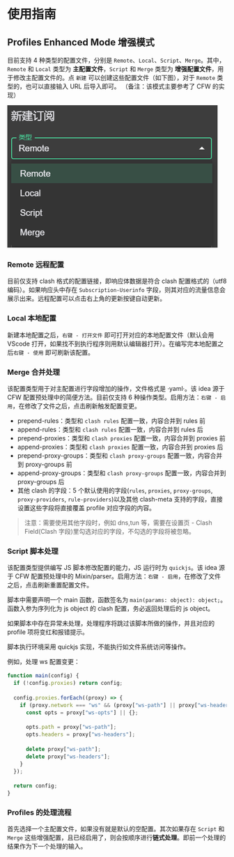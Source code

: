 # 使用指南

## Profiles Enhanced Mode 增强模式

目前支持 4 种类型的配置文件，分别是 `Remote`、`Local`、`Script`、`Merge`。其中，`Remote` 和 `Local` 类型为 **主配置文件**，`Script` 和 `Merge` 类型为 **增强配置文件**，用于修改主配置文件的。点 `新建` 可以创建这些配置文件（如下图），对于 `Remote` 类型的，也可以直接输入 URL 后导入即可。 （备注：该模式主要参考了 CFW 的实现）

![](./assets/profiles.png)

### Remote 远程配置

目前仅支持 clash 格式的配置链接，即响应体数据是符合 clash 配置格式的（utf8 编码）。如果响应头中存在 `Subscription-Userinfo` 字段，则其对应的流量信息会展示出来。远程配置可以点击右上角的更新按键自动更新。

### Local 本地配置

新建本地配置之后，`右键 - 打开文件` 即可打开对应的本地配置文件（默认会用 VScode 打开，如果找不到执行程序则用默认编辑器打开）。在编写完本地配置之后`右键 - 使用` 即可刷新该配置。

### Merge 合并处理

该配置类型用于对主配置进行字段增加的操作，文件格式是 ·yaml·。该 idea 源于 CFW 配置预处理中的简便方法。目前仅支持 6 种操作类型。启用方法：`右键 - 启用`，在修改了文件之后，点击刷新触发配置变更。

- prepend-rules：类型和 `clash rules` 配置一致，内容合并到 rules 前
- append-rules：类型和 `clash rules` 配置一致，内容合并到 rules 后
- prepend-proxies：类型和 `clash proxies` 配置一致，内容合并到 proxies 前
- append-proxies：类型和 `clash proxies` 配置一致，内容合并到 proxies 后
- prepend-proxy-groups：类型和 `clash proxy-groups` 配置一致，内容合并到 proxy-groups 前
- append-proxy-groups：类型和 `clash proxy-groups` 配置一致，内容合并到 proxy-groups 后
- 其他 clash 的字段：5 个默认使用的字段(`rules`, `proxies`, `proxy-groups`, `proxy-providers`, `rule-providers`)以及其他 clash-meta 支持的字段，直接设置这些字段将直接覆盖 profile 对应字段的内容。

> 注意：需要使用其他字段时，例如 dns,tun 等，需要在设置页 - Clash Field(Clash 字段)里勾选对应的字段，不勾选的字段将被忽略。

### Script 脚本处理

该配置类型提供编写 JS 脚本修改配置的能力，JS 运行时为 `quickjs`。该 idea 源于 CFW 配置预处理中的 Mixin/parser。启用方法：`右键 - 启用`，在修改了文件之后，点击刷新重置配置文件。

脚本中需要声明一个 main 函数，函数签名为 `main(params: object): object;`。函数入参为序列化为 js object 的 clash 配置，务必返回处理后的 js object。

如果脚本中存在异常未处理，处理程序将跳过该脚本所做的操作，并且对应的 profile 项将变红和报错提示。

脚本执行环境采用 quickjs 实现，不能执行如文件系统访问等操作。

例如，处理 ws 配置变更：

```javascript
function main(config) {
  if (!config.proxies) return config;

  config.proxies.forEach((proxy) => {
    if (proxy.network === "ws" && (proxy["ws-path"] || proxy["ws-headers"])) {
      const opts = proxy["ws-opts"] || {};

      opts.path = proxy["ws-path"];
      opts.headers = proxy["ws-headers"];

      delete proxy["ws-path"];
      delete proxy["ws-headers"];
    }
  });

  return config;
}
```

### Profiles 的处理流程

首先选择一个主配置文件，如果没有就是默认的空配置。其次如果存在 `Script` 和 `Merge` 这些增强配置，且已经启用了，则会按顺序进行**链式处理**。即前一个处理的结果作为下一个处理的输入。
